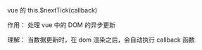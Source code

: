 <!--
 * @Descripttion: 
 * @version: 
 * @Author: Evildoer98
 * @Date: 2021-10-18 21:03:53
 * @LastEditors: Evildoer98
 * @LastEditTime: 2021-10-18 21:06:22
-->

vue 的 this.$nextTick(callback)

作用：
    处理 vue 中的 DOM 的异步更新

理解：
    当数据更新时，在 dom 渲染之后，会自动执行 callback 函数
    